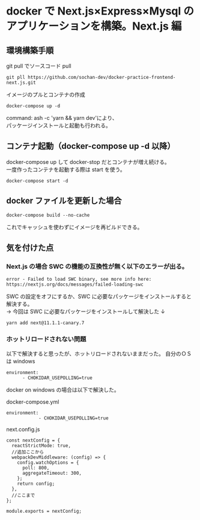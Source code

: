 # docker で Next.js×Express×Mysql のアプリケーションを構築。Next.js 編

## 環境構築手順

git pull でソースコード pull

```
git pll https://github.com/sochan-dev/docker-practice-frontend-next.js.git
```

イメージのプルとコンテナの作成

```
docker-compose up -d
```

command: ash -c 'yarn && yarn dev'により、<br/>
パッケージインストールと起動も行われる。

## コンテナ起動（docker-compose up -d 以降）

docker-compose up して docker-stop だとコンテナが増え続ける。<br/>
一度作ったコンテナを起動する際は start を使う。

```
docker-compose start -d
```

## docker ファイルを更新した場合

```
docker-compose build --no-cache
```

これでキャッシュを使わずにイメージを再ビルドできる。

## 気を付けた点

### Next.js の場合 SWC の機能の互換性が無く以下のエラーが出る。

```
error - Failed to load SWC binary, see more info here: https://nextjs.org/docs/messages/failed-loading-swc
```

SWC の設定をオフにするか、SWC に必要なパッケージをインストールすると解決する。<br/>
→ 今回は SWC に必要なパッケージをインストールして解決した ↓

```
yarn add next@11.1.1-canary.7
```

### ホットリロードされない問題

以下で解決すると思ったが、ホットリロードされないままだった。
自分のＯＳは windows

```
environment:
      - CHOKIDAR_USEPOLLING=true
```

docker on windows の場合は以下で解決した。

docker-compose.yml

```
environment:
            - CHOKIDAR_USEPOLLING=true
```

next.config.js

```
const nextConfig = {
  reactStrictMode: true,
  //追加ここから
  webpackDevMiddleware: (config) => {
    config.watchOptions = {
      poll: 800,
      aggregateTimeout: 300,
    };
    return config;
  },
  //ここまで
};

module.exports = nextConfig;

```
